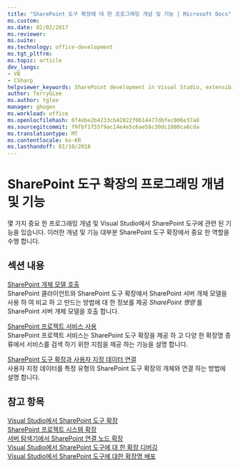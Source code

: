 ```yaml
---
title: "SharePoint 도구 확장에 대 한 프로그래밍 개념 및 기능 | Microsoft Docs"
ms.custom: 
ms.date: 02/02/2017
ms.reviewer: 
ms.suite: 
ms.technology: office-development
ms.tgt_pltfrm: 
ms.topic: article
dev_langs:
- VB
- CSharp
helpviewer_keywords: SharePoint development in Visual Studio, extensibility features
author: TerryGLee
ms.author: tglee
manager: ghogen
ms.workload: office
ms.openlocfilehash: 6f4ebe2b4233cb42822f0614477dbfec006e37a8
ms.sourcegitcommit: f9fbf1f55f9ac14e4e5c6ae58c30dc1800ca6cda
ms.translationtype: MT
ms.contentlocale: ko-KR
ms.lasthandoff: 01/10/2018
---
```

# <a name="programming-concepts-and-features-for-sharepoint-tools-extensions"></a>SharePoint 도구 확장의 프로그래밍 개념 및 기능
  몇 가지 중요 한 프로그래밍 개념 및 Visual Studio에서 SharePoint 도구에 관련 된 기능을 있습니다. 이러한 개념 및 기능 대부분 SharePoint 도구 확장에서 중요 한 역할을 수행 합니다.  
  
## <a name="in-this-section"></a>섹션 내용  
 [SharePoint 개체 모델 호출](../sharepoint/calling-into-the-sharepoint-object-models.md)  
 SharePoint 클라이언트와 SharePoint 도구 확장에서 SharePoint 서버 개체 모델을 사용 하 여 비교 하 고 만드는 방법에 대 한 정보를 제공 *SharePoint 명령* 를 SharePoint 서버 개체 모델을 호출 합니다.  
  
 [SharePoint 프로젝트 서비스 사용](../sharepoint/using-the-sharepoint-project-service.md)  
 SharePoint 프로젝트 서비스는 SharePoint 도구 확장을 제공 하 고 다양 한 확장명 종류에서 서비스를 검색 하기 위한 지침을 제공 하는 기능을 설명 합니다.  
  
 [SharePoint 도구 확장과 사용자 지정 데이터 연결](../sharepoint/associating-custom-data-with-sharepoint-tools-extensions.md)  
 사용자 지정 데이터를 특정 유형의 SharePoint 도구 확장의 개체와 연결 하는 방법에 설명 합니다.  
  
## <a name="see-also"></a>참고 항목  
 [Visual Studio에서 SharePoint 도구 확장](../sharepoint/extending-the-sharepoint-tools-in-visual-studio.md)   
 [SharePoint 프로젝트 시스템 확장](../sharepoint/extending-the-sharepoint-project-system.md)   
 [서버 탐색기에서 SharePoint 연결 노드 확장](../sharepoint/extending-the-sharepoint-connections-node-in-server-explorer.md)   
 [Visual Studio에서 SharePoint 도구에 대 한 확장 디버깅](../sharepoint/debugging-extensions-for-the-sharepoint-tools-in-visual-studio.md)   
 [Visual Studio에서 SharePoint 도구에 대한 확장명 배포](../sharepoint/deploying-extensions-for-the-sharepoint-tools-in-visual-studio.md)  
  
  